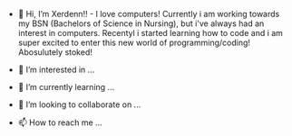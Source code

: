- 👋 Hi, I’m Xerdenn!! 
            - I love computers! Currently i am working towards my BSN (Bachelors of Science in Nursing), but i've always had an interest in computers. Recentyl i started learning how to code and i am 
                super excited to enter this new world of programming/coding! Abosulutely stoked! 
- 👀 I’m interested in ...
       
      
- 🌱 I’m currently learning ...
- 💞️ I’m looking to collaborate on ...
- 📫 How to reach me ...

<!---
Xerdenn/Xerdenn is a ✨ special ✨ repository because its `README.md` (this file) appears on your GitHub profile.
You can click the Preview link to take a look at your changes.
--->
